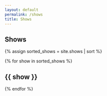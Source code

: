 ```yaml
---
layout: default
permalink: /shows
title: Shows
---
```

  <div class="archive-group">
  <h2>Shows</h2>
{% assign sorted_shows = site.shows | sort %}

  {% for show in sorted_shows %}
    <div>
        <h2>{{ show }}</h2>
    </div>
  {% endfor %}
  </div>